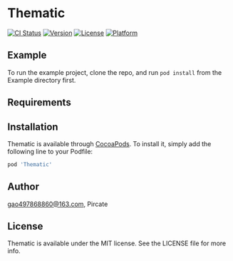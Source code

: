 # Thematic

[![CI Status](https://img.shields.io/travis/gao497868860@163.com/Thematic.svg?style=flat)](https://travis-ci.org/gao497868860@163.com/Thematic)
[![Version](https://img.shields.io/cocoapods/v/Thematic.svg?style=flat)](https://cocoapods.org/pods/Thematic)
[![License](https://img.shields.io/cocoapods/l/Thematic.svg?style=flat)](https://cocoapods.org/pods/Thematic)
[![Platform](https://img.shields.io/cocoapods/p/Thematic.svg?style=flat)](https://cocoapods.org/pods/Thematic)

## Example

To run the example project, clone the repo, and run `pod install` from the Example directory first.

## Requirements

## Installation

Thematic is available through [CocoaPods](https://cocoapods.org). To install
it, simply add the following line to your Podfile:

```ruby
pod 'Thematic'
```

## Author

gao497868860@163.com, Pircate

## License

Thematic is available under the MIT license. See the LICENSE file for more info.

